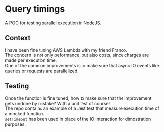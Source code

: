# Query timings

A POC for testing parallel execution in NodeJS.

## Context

I have been fine tuning AWS Lambda with my friend Franco.  
The concern is not only peformance, but also costs, since charges are made per execution time.  
One of the common improvements is to make sure that async IO events like queries or requests are parallelized.  

## Testing

Once the function is fine tuned, how to make sure that the improvement gets undone by mistake? With a unit test of course!  
The repo contains an example of a Jest test that measure execution time of a mocked function.  
`setTimeout` has been used in place of the IO interaction for dimostration purposes.
